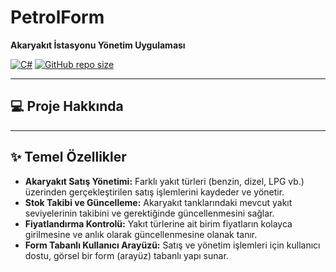 # PetrolForm

**Akaryakıt İstasyonu Yönetim Uygulaması**

[![C#](https://img.shields.io/badge/Language-C%23-blue.svg)](https://docs.microsoft.com/en-us/dotnet/csharp/)
[![GitHub repo size](https://img.shields.io/github/repo-size/abdullahhaktan/PetrolForm)](https://github.com/abdullahhaktan/PetrolForm)

---

## 💻 Proje Hakkında

---

## ✨ Temel Özellikler

* **Akaryakıt Satış Yönetimi:** Farklı yakıt türleri (benzin, dizel, LPG vb.) üzerinden gerçekleştirilen satış işlemlerini kaydeder ve yönetir.
* **Stok Takibi ve Güncelleme:** Akaryakıt tanklarındaki mevcut yakıt seviyelerinin takibini ve gerektiğinde güncellenmesini sağlar.
* **Fiyatlandırma Kontrolü:** Yakıt türlerine ait birim fiyatların kolayca girilmesine ve anlık olarak güncellenmesine olanak tanır.
* **Form Tabanlı Kullanıcı Arayüzü:** Satış ve yönetim işlemleri için kullanıcı dostu, görsel bir form (arayüz) tabanlı yapı sunar.
